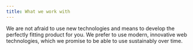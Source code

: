 ```yaml
---
title: What we work with
---
```


We are not afraid to use new technologies and means to develop the perfectly fitting product for you.
We prefer to use modern, innovative web technologies, which we promise to be able to use sustainably over time.
